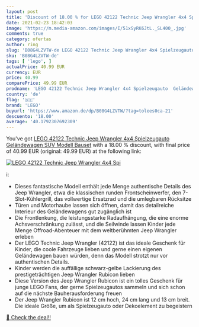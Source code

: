 ```yaml
---
layout: post
title: 'Discount of 18.00 % for LEGO 42122 Technic Jeep Wrangler 4x4 Spi'
date: 2021-02-23 18:42:03
image: 'https://m.media-amazon.com/images/I/51xSyRK6JtL._SL400_.jpg'
comments: true
category: ofertas
author: ring
slug: 'B08G4LZVTW-de LEGO 42122 Technic Jeep Wrangler 4x4 Spielzeugauto...'
sku: 'B08G4LZVTW-de'
tags: [ 'lego', ]
actualPrice: 40.99 EUR
currency: EUR
price: 40.99
comparePrice: 49.99 EUR
prodname: 'LEGO 42122 Technic Jeep Wrangler 4x4 Spielzeugauto  Geländewagen  SUV Modell Bauset'
country: 'de'
flag: '🇩🇪'
brand: 'LEGO'
buyurl: 'https://www.amazon.de/dp/B08G4LZVTW/?tag=tolees0ca-21'
descuento: '18.00'
average: '40.1792307692309'
---
```


You've got [LEGO 42122 Technic Jeep Wrangler 4x4 Spielzeugauto  Geländewagen  SUV Modell Bauset](https://www.amazon.de/dp/B08G4LZVTW/?tag=tolees0ca-21) with a  18.00 % discount, with final price of 40.99 EUR (original: 49.99 EUR) at the following link:

[![LEGO 42122 Technic Jeep Wrangler 4x4 Spi](https://m.media-amazon.com/images/I/51xSyRK6JtL._SL400_.jpg)](https://www.amazon.de/dp/B08G4LZVTW/?tag=tolees0ca-21)

ℹ️:

- Dieses fantastische Modell enthält jede Menge authentische Details des Jeep Wrangler, etwa die klassischen runden Frontscheinwerfer, den 7-Slot-Kühlergrill, das vollwertige Ersatzrad und die umlegbaren Rücksitze
- Türen und Motorhaube lassen sich öffnen, damit das detailreiche Interieur des Geländewagens gut zugänglich ist
- Die Frontlenkung, die leistungsstarke Radaufhängung, die eine enorme Achsverschränkung zulässt, und die Seilwinde lassen Kinder jede Menge Offroad-Abenteuer mit dem weltberühmten Jeep Wrangler erleben
- Der LEGO Technic Jeep Wrangler (42122) ist das ideale Geschenk für Kinder, die coole Fahrzeuge lieben und gerne einen eigenen Geländewagen bauen würden, denn das Modell strotzt nur vor authentischen Details.
- Kinder werden die auffällige schwarz-gelbe Lackierung des prestigeträchtigen Jeep Wrangler Rubicon lieben
- Diese Version des Jeep Wrangler Rubicon ist ein tolles Geschenk für junge LEGO Fans, der gerne Spielzeugautos sammeln und sich schon auf die nächste Bauherausforderung freuen
- Der Jeep Wrangler Rubicon ist 12 cm hoch, 24 cm lang und 13 cm breit. Die ideale Größe, um als Spielzeugauto oder Dekoelement zu begeistern

[🛒 Check the deal!!](https://www.amazon.de/dp/B08G4LZVTW/?tag=tolees0ca-21)
